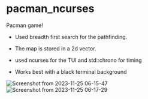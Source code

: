 # pacman_ncurses
Pacman game!

- Used breadth first search for the pathfinding.
- The map is stored in a 2d vector.

- used ncurses for the TUI and std::chrono for timing
- Works best with a black terminal background
  
![Screenshot from 2023-11-25 06-15-47](https://github.com/Ammsiss/pacman_ncurses/assets/133406601/ab5a3c87-7196-4040-b806-0194e79f38f3)
![Screenshot from 2023-11-25 06-17-29](https://github.com/Ammsiss/pacman_ncurses/assets/133406601/6d37cce3-9b20-4dfc-b09a-1121853f54f0)
